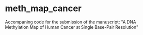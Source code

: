 # meth_map_cancer
Accompaning code for the submission of the manuscript:  "A DNA Methylation Map of Human Cancer at Single Base-Pair Resolution"
